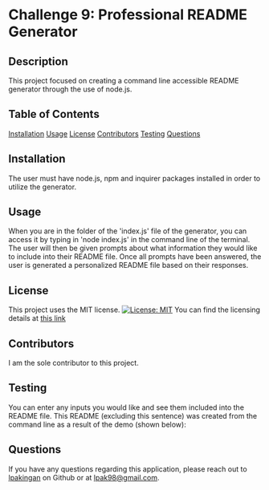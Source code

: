 # Challenge 9: Professional README Generator

  ## Description
  This project focused on creating a command line accessible README generator through the use of node.js.

  ## Table of Contents
  [Installation](#installation)
  [Usage](#usage)
  [License](#license)
  [Contributors](#contributors)
  [Testing](#testing)
  [Questions](#questions)

  ## Installation <a name ='installation'></a>
  The user must have node.js, npm and inquirer packages installed in order to utilize the generator.

  ## Usage <a name ='usage'></a>
  When you are in the folder of the 'index.js' file of the generator, you can access it by typing in 'node index.js' in the command line of the terminal. The user will then be given prompts about what information they would like to include into their README file. Once all prompts have been answered, the user is generated a personalized README file based on their responses.

  ## License <a name ='license'></a>
  This project uses the MIT license.
  [![License: MIT](https://img.shields.io/badge/License-MIT-yellow.svg)](https://opensource.org/licenses/MIT)
  You can find the licensing details at [this link](https://opensource.org/license/mit/)

  ## Contributors <a name ='contributors'></a>
  I am the sole contributor to this project.

  ## Testing <a name ='testing'></a>
  You can enter any inputs you would like and see them included into the README file. This README (excluding this sentence) was created from the command line as a result of the demo (shown below):

  

  ## Questions <a name ='questions'></a>
  If you have any questions regarding this application, please reach out to [lpakingan](https://github.com/lpakingan) on Github or at lpak98@gmail.com.
